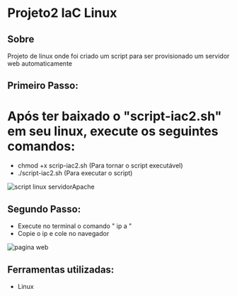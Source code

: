<h1>Projeto2 IaC Linux</h1>

<h2>Sobre</h2>
<p>Projeto de linux onde foi criado um script para ser provisionado um servidor web automaticamente </p>

## Primeiro Passo:
# Após ter baixado o "script-iac2.sh" em seu linux, execute os seguintes comandos:

* chmod +x scrip-iac2.sh (Para tornar o script executável)
* ./script-iac2.sh (Para executar o script)

![script linux servidorApache](https://github.com/1S4QU3s/linux-projeto2-iac/assets/159395767/6201a055-bfac-4352-a64e-3ec9392296eb)

## Segundo Passo:
 
* Execute no terminal o comando " ip a "
* Copie o ip e cole no navegador

![pagina web](https://github.com/1S4QU3s/linux-projeto2-iac/assets/159395767/26cd0d2a-c204-4a56-a6b4-4421fc6730b3)





## Ferramentas utilizadas:

* Linux

